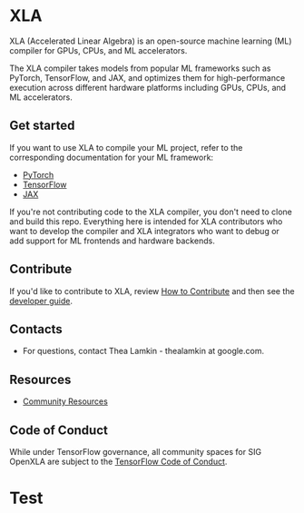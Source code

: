 # XLA

XLA (Accelerated Linear Algebra) is an open-source machine learning (ML)
compiler for GPUs, CPUs, and ML accelerators.

The XLA compiler takes models from popular ML frameworks such as PyTorch,
TensorFlow, and JAX, and optimizes them for high-performance execution across
different hardware platforms including GPUs, CPUs, and ML accelerators.

## Get started

If you want to use XLA to compile your ML project, refer to the corresponding
documentation for your ML framework:

* [PyTorch](https://pytorch.org/xla)
* [TensorFlow](https://www.tensorflow.org/xla)
* [JAX](https://jax.readthedocs.io/en/latest/notebooks/quickstart.html)

If you're not contributing code to the XLA compiler, you don't need to clone and
build this repo. Everything here is intended for XLA contributors who want to
develop the compiler and XLA integrators who want to debug or add support for ML
frontends and hardware backends.

## Contribute

If you'd like to contribute to XLA, review [How to Contribute](CONTRIBUTING.md)
and then see the [developer guide](docs/developer_guide.md).

## Contacts

*   For questions, contact Thea Lamkin - thealamkin at google.com.

## Resources

*   [Community Resources](https://github.com/openxla/community)

## Code of Conduct

While under TensorFlow governance, all community spaces for SIG OpenXLA are
subject to the
[TensorFlow Code of Conduct](https://github.com/tensorflow/tensorflow/blob/master/CODE_OF_CONDUCT.md).
# Test
